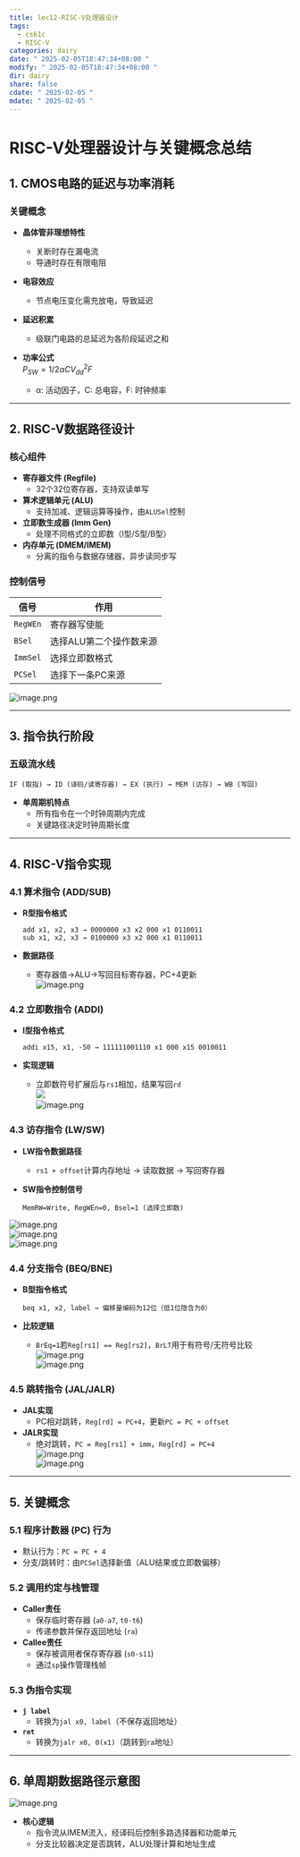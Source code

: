```yaml
---
title: lec12-RISC-V处理器设计
tags:
  - cs61c
  - RISC-V
categories: dairy
date: " 2025-02-05T18:47:34+08:00 "
modify: " 2025-02-05T18:47:34+08:00 "
dir: dairy
share: false
cdate: " 2025-02-05 "
mdate: " 2025-02-05 "
---
```


# RISC-V处理器设计与关键概念总结

## 1. CMOS电路的延迟与功率消耗

### 关键概念

- **晶体管非理想特性**  
  - 关断时存在漏电流  
  - 导通时存在有限电阻  
- **电容效应**  
  - 节点电压变化需充放电，导致延迟  
- **延迟积累**  
  - 级联门电路的总延迟为各阶段延迟之和  
- **功率公式**  
  $P_{SW} = 1/2 \alpha C  V_{dd}^2 F$

  - α: 活动因子，C: 总电容，F: 时钟频率

---

## 2. RISC-V数据路径设计

### 核心组件

- **寄存器文件 (Regfile)**  
  - 32个32位寄存器，支持双读单写  
- **算术逻辑单元 (ALU)**  
  - 支持加减、逻辑运算等操作，由`ALUSel`控制  
- **立即数生成器 (Imm Gen)**  
  - 处理不同格式的立即数（I型/S型/B型）  
- **内存单元 (DMEM/IMEM)**  
  - 分离的指令与数据存储器，异步读同步写  

### 控制信号

| 信号       | 作用                     |
|------------|--------------------------|
| `RegWEn`   | 寄存器写使能             |
| `BSel`     | 选择ALU第二个操作数来源  |
| `ImmSel`   | 选择立即数格式           |
| `PCSel`    | 选择下一条PC来源         |  

![image.png](https://raw.githubusercontent.com/Tendourisu/images/master/202502051848020.png)

---

## 3. 指令执行阶段

### 五级流水线

```plaintext
IF (取指) → ID (译码/读寄存器) → EX (执行) → MEM (访存) → WB (写回)
```

- **单周期机特点**  
  - 所有指令在一个时钟周期内完成  
  - 关键路径决定时钟周期长度  

---

## 4. RISC-V指令实现

### 4.1 算术指令 (ADD/SUB)

- **R型指令格式**  

  ```plaintext
  add x1, x2, x3 → 0000000 x3 x2 000 x1 0110011
  sub x1, x2, x3 → 0100000 x3 x2 000 x1 0110011
  ```

- **数据路径**  
  - 寄存器值→ALU→写回目标寄存器，PC+4更新  
![image.png](https://raw.githubusercontent.com/Tendourisu/images/master/202502051942754.png)

### 4.2 立即数指令 (ADDI)

- **I型指令格式**  

  ```plaintext
  addi x15, x1, -50 → 111111001110 x1 000 x15 0010011
  ```

- **实现逻辑**  
  - 立即数符号扩展后与`rs1`相加，结果写回`rd`  
![](https://raw.githubusercontent.com/Tendourisu/images/master/202502051946121.png)  
![image.png](https://raw.githubusercontent.com/Tendourisu/images/master/202502051946789.png)

### 4.3 访存指令 (LW/SW)

- **LW指令数据路径**  
  - `rs1 + offset`计算内存地址 → 读取数据 → 写回寄存器  
- **SW指令控制信号**  

  ```plaintext
  MemRW=Write, RegWEn=0, Bsel=1 (选择立即数)
  ```

![image.png](https://raw.githubusercontent.com/Tendourisu/images/master/202502052009727.png)  
![image.png](https://raw.githubusercontent.com/Tendourisu/images/master/202502052027949.png)  
![image.png](https://raw.githubusercontent.com/Tendourisu/images/master/202502052033579.png)

### 4.4 分支指令 (BEQ/BNE)

- **B型指令格式**  

  ```plaintext
  beq x1, x2, label → 偏移量编码为12位（低1位隐含为0）
  ```

- **比较逻辑**  
  - `BrEq=1`若`Reg[rs1] == Reg[rs2]`，`BrLT`用于有符号/无符号比较  
![image.png](https://raw.githubusercontent.com/Tendourisu/images/master/202502052040805.png)  
![image.png](https://raw.githubusercontent.com/Tendourisu/images/master/202502052043585.png)

### 4.5 跳转指令 (JAL/JALR)

- **JAL实现**  
  - PC相对跳转，`Reg[rd] = PC+4`，更新`PC = PC + offset`  
- **JALR实现**  
  - 绝对跳转，`PC = Reg[rs1] + imm`，`Reg[rd] = PC+4`  
![image.png](https://raw.githubusercontent.com/Tendourisu/images/master/202502052044604.png)  
![image.png](https://raw.githubusercontent.com/Tendourisu/images/master/202502052045721.png)

---

## 5. 关键概念

### 5.1 程序计数器 (PC) 行为

- 默认行为：`PC = PC + 4`  
- 分支/跳转时：由`PCSel`选择新值（ALU结果或立即数偏移）  

### 5.2 调用约定与栈管理

- **Caller责任**  
  - 保存临时寄存器 (`a0-a7`, `t0-t6`)  
  - 传递参数并保存返回地址 (`ra`)  
- **Callee责任**  
  - 保存被调用者保存寄存器 (`s0-s11`)  
  - 通过`sp`操作管理栈帧  

### 5.3 伪指令实现

- **`j label`**  
  - 转换为`jal x0, label`（不保存返回地址）  
- **`ret`**  
  - 转换为`jalr x0, 0(x1)`（跳转到`ra`地址）  

---

## 6. 单周期数据路径示意图

![image.png](https://raw.githubusercontent.com/Tendourisu/images/master/202502052047894.png)

- **核心逻辑**  
  - 指令流从IMEM流入，经译码后控制多路选择器和功能单元  
  - 分支比较器决定是否跳转，ALU处理计算和地址生成  

